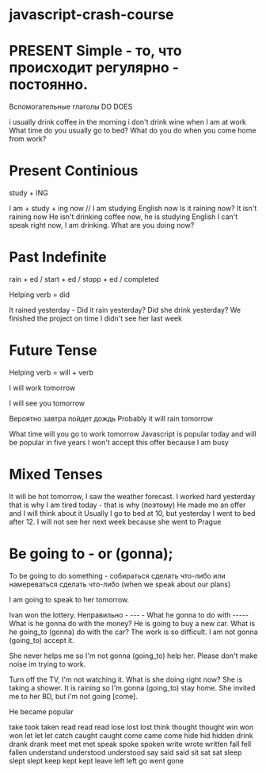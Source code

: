 # javascript-crash-course

# PRESENT Simple - то, что происходит регулярно - постоянно.
Вспомогательные глаголы DO DOES

i  usually drink coffee in the morning
i don't drink wine when I am at work
What time do you usually go to bed?
What do you do when you come home from work?


# Present Continious

study + ING

I am + study + ing now // I am studying English now
Is it raining now? It isn't raining now
He isn't drinking coffee now, he is studying English
I can't speak right now, I am drinking. 
What are you doing now? 

# Past Indefinite

rain + ed  / start + ed / stopp + ed / completed

Helping verb = did

It rained yesterday - Did it rain yesterday?
Did she drink yesterday?
We finished the project on time
I didn't see her last week

# Future Tense 
Helping verb  = will + verb

I will work tomorrow


I will see you tomorrow

Вероятно завтра пойдет дождь
Probably it will rain tomorrow 

What time will you go to work tomorrow
Javascript is popular today and will be popular in five years
I won't accept this offer because I am busy



# Mixed Tenses

It will be hot tomorrow, I saw the weather forecast.
I worked hard yesterday that is why I am tired today - that is why (поэтому)
He made me an offer and I will think about it
Usually I go to bed at 10, but yesterday I went to bed after 12.
I will not see her next week because she went to Prague

# Be going to - or (gonna);

To be going to do something - собираться сделать что-либо или намереваться сделать что-либо (when we speak about our plans)

I am going to speak to her tomorrow.

Ivan won the lottery.
Неправильно - --- - What he gonna to do with -----
 What is he gonna do with the money?
He is going to buy a new car. What is he going_to (gonna) do with the car?
The work is so difficult. I am not gonna (going_to) accept it.

She never helps me so I'm not gonna (going_to) help her.
Please don't make noise im trying to work.

Turn off the TV, I'm not watching it.
What is she doing right now? She is taking a shower.
It is raining so I'm gonna (going_to) stay home.
She invited me to her BD, but i'm not going [come].
 
He became popular

take took taken
read read read
lose lost lost
think thought thought
win won won
let let let
catch caught caught
come came come
hide hid hidden
drink drank drank
meet met met
speak spoke spoken
write wrote written
fall fell fallen
understand understood understood
say said said
sit sat sat
sleep slept slept
keep kept kept
leave left left
go went gone
